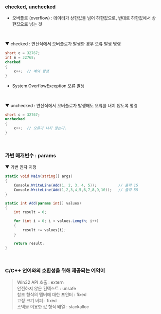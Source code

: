 ### checked, unchecked
- 오버플로 (overflow) : 데이터가 상한값을 넘어 하한값으로, 반대로 하한값에서 상한값으로 넘는 것
<br>

▼ checked : 연산식에서 오버플로가 발생한 경우 오류 발생 명령
````csharp
short c = 32767;
int n = 32768;
checked
{
    c++;  // 예외 발생
}
````
- System.OverflowException 오류 발생
<br>

▼ unchecked : 연산식에서 오버플로가 발생해도 오류를 내지 않도록 명령
````csharp
short c = 32767;
unchecked
{
    c++;  // 오류가 나지 않는다.
}
````
<br>

### 가변 매개변수 : params
▼ 가변 인자 지정
````csharp
static void Main(string[] args)
{
    Console.WriteLine(Add(1, 2, 3, 4, 5));          // 출력 15
    Console.WriteLine(Add(1,2,3,4,5,6,7,8,9,10));   // 출력 55
}

static int Add(params int[] values)
{
    int result = 0;

    for (int i = 0; i < values.Length; i++)
    {
        result += values[i];
    }

    return result;
}
````
<br>

### C/C++ 언어와의 호환성을 위해 제공되는 예약어
> Win32 API 호출 : extern<br>
> 안전하지 않은 컨텍스트 : unsafe<br>
> 참조 형식의 멤버에 대한 포인터 : fixed<br>
> 고정 크기 버퍼 : fixed<br>
> 스택을 이용한 값 형식 배열 : stackalloc
<br>
